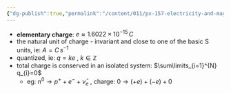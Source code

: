 ```yaml
---
{"dg-publish":true,"permalink":"/content/011/px-157-electricity-and-magnetism/px-157-a-coulomb-s-law/px-157-a1-introduction/","noteIcon":"1","created":"2024-10-01T18:50:56.314+01:00","updated":"2024-11-26T20:06:55.579+00:00"}
---
```


- **elementary charge**: $e \approx 1.6022 \times10^{-15} \, C$
- the natural unit of charge - invariant and close to one of the basic S units, ie: $A=C \, s^{-1}$
- quantized, ie: $q = ke$ , $k \in \mathbb Z$ 
- total charge is conserved in an isolated system: $\sum\limits_{i=1}^{N} q_{i}=0$
	- eg: $n^{0} \to p^{+} + e^{-} + \bar\nu_{e}$ , charge: $0 \to (+e) + (-e) + 0$
